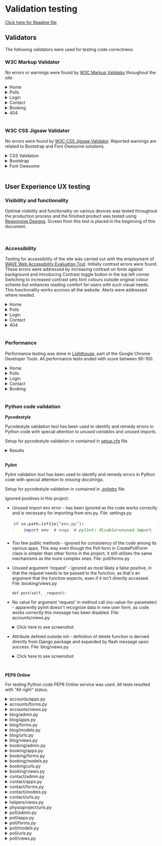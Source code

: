 # Validation testing

[Click here for Readme file](/README.md#user-story-testing)

## Validators

The following validators were used for testing code correctness:
### W3C Markup Validator 

No errors or warnings were found by [W3C Markup Validator](https://validator.w3.org/)  throughout the site.
<details>
    <summary>Home</summary>
    <img src="../readme/docs/images/testing/validation/validation-html-index.jpg">
</details>
<details>
    <summary>Polls</summary>
    <img src="../readme/docs/images/testing/validation/validation-html-polls.jpg">
</details>
<details>
    <summary>Login</summary>
    <img src="../readme/docs/images/testing/validation/validation-html-login.jpg">
</details>
<details>
    <summary>Contact</summary>
    <img src="../readme/docs/images/testing/validation/validation-html-contact.jpg">
</details>
<details>
    <summary>Booking</summary>
    <img src="../readme/docs/images/testing/validation/validation-html-booking.jpg">
</details>
<details>
    <summary>404</summary>
    <img src="../readme/docs/images/testing/validation/validation-html-404.jpg">
</details>

<br>

### W3C CSS Jigsaw Validator

No errors were found by [W3C CSS Jigsaw Validator](https://jigsaw.w3.org/css-validator). Reported warnings are related to Bootstrap and Font Owesome solutions.
<details>
    <summary>CSS Validation</summary>
    <img src="../readme/docs/images/testing/validation/validation-css.jpg">
</details>
<details>
    <summary>Bootstrap</summary>
    <img src="../readme/docs/images/testing/validation/validation-css-bootstrap.jpg">
</details>
<details>
    <summary>Font Owesome</summary>
    <img src="../readme/docs/images/testing/validation/validation-css-fontawesome.jpg">
</details>

<br>

## User Experience UX testing

### Visibility and functionality
Optimal visibility and functionality on various devices was tested throughout the production process and the finished product was tested using [Responsive Designs](http://ami.responsivedesign.is). Screen from this test is placed in the beginning of this document.

<br>

### Accessibility
Testing for accessibility of the site was carried out with the employment of [WAVE Web Accessibility Evaluation Tool](https://wave.webaim.org/). Initially contrast errors were found. These errors were addressed by increasing contrast on fonts against background and introducing Contrast toggle button in the top left corner. Switching to increased contrast sets font colours outside original colour scheme but enhances reading comfort for users with such visual needs. This functionality works accross all the website. Alerts were addressed where needed.
<details>
    <summary>Home</summary>
    <img src="../readme/docs/images/testing/validation/validation-accessibility-index.jpg">
</details>
<details>
    <summary>Polls</summary>
    <img src="../readme/docs/images/testing/validation/validation-accessibility-polls.jpg">
</details>
<details>
    <summary>Login</summary>
    <img src="../readme/docs/images/testing/validation/validation-accessibility-login.jpg">
</details>
<details>
    <summary>Contact</summary>
    <img src="../readme/docs/images/testing/validation/validation-accessibility-contact.jpg">
</details>
<details>
    <summary>404</summary>
    <img src="../readme/docs/images/testing/validation/validation-accessibility-404.jpg">
</details>

<br>

### Performance
Performance testing was done in [Lighthouse](https://developers.google.com/web/tools/lighthouse), part of the Google Chrome Developer Tools.
 All performance tests ended with score between 90-100.
<details>
    <summary>Home</summary>
    <img src="../readme/docs/images/testing/validation/validation-performance-index.jpg">
</details>
<details>
    <summary>Polls</summary>
    <img src="../readme/docs/images/testing/validation/validation-performance-polls.jpg">
</details>
<details>
    <summary>Login</summary>
    <img src="../readme/docs/images/testing/validation/validation-performance-login.jpg">
</details>
<details>
    <summary>Contact</summary>
    <img src="../readme/docs/images/testing/validation/validation-performance-contact.jpg">
</details>
<details>
    <summary>Booking</summary>
    <img src="../readme/docs/images/testing/validation/validation-performance-booking.jpg">
</details>

<br>

### Python code validation

**Pycodestyle**

Pycodestyle validation tool has been used to identify and remedy errors in Python code with special attention to *unused variables* and *unused imports*.

Setup for pycodestyle validation in contained in [setup.cfg](../setup.cfg) file.

<details>
    <summary>Results</summary>
    <img src="../readme/docs/images/testing/validation/validation-pycodestyle-result.jpg">
</details>

<br>

**Pylint**

Pylint validation tool has been used to identify and remedy errors in Python code with special attention to *missing docstrings*.

Setup for pycodestyle validation in contained in [.pylintrc](../.pylintrc) file.

Ignored positives in this project:

- Unused import env error - has been ignored as the code works correctly and is necessary for importing from env.py. File: settings.py

    ![Unused import env](../readme/docs/images/testing/validation/validation-pylint-env.jpg)

- Too few public methods - ignored for consistency of the code among its various apps. This way even though the Poll form in CreatePollForm class is simpler than other forms in the project, it still utilizes the same mechanisms as the more complex ones. File: poll/forms.py

- Unused argument 'request' - ignored as most likely a false positive, in that the request needs to be passed to the function, as that's an argument that the function expects, even if it isn't directly accessed. File: booking/views.py 

    ```def post(self, _request):```

- No value for argument 'request' in method call (no-value-for-parameter) - apparently pylint doesn't recognize data in new user form, as code works correctly this message has been disabled. File: accounts/views.py

    <details>
    <summary>Click here to see screenshot</summary>

    ![Unused import env](../readme/docs/images/testing/validation/validation-pylint-request.jpg)
    </details>

- Attribute defined outside init - definition of delete function is derived directly from Django package and expanded by flash message upon success. File: blog/views.py

    <details>
    <summary>Click here to see screenshot</summary>

    ![Unused import env](../readme/docs/images/testing/validation/validation-pylint-delete.jpg)
    </details>

<br>

**PEP8 Online**

For testing Python code PEP8 Online service was used. All tests resulted with "All right" status.

<details>
<summary>accounts/apps.py</summary>

![screenshot](../readme/docs/images/testing/pep8/accounts_apps.jpg)
</details>

<details>
<summary>accounts/forms.py</summary>

![screenshot](../readme/docs/images/testing/pep8/accounts_forms.jpg)
</details>

<details>
<summary>accounts/views.py</summary>

![screenshot](../readme/docs/images/testing/pep8/accounts_views.jpg)
</details>

<details>
<summary>blog/admin.py</summary>

![screenshot](../readme/docs/images/testing/pep8/blog_admin.jpg)
</details>

<details>
<summary>blog/apps.py</summary>

![screenshot](../readme/docs/images/testing/pep8/blog_apps.jpg)
</details>

<details>
<summary>blog/forms.py</summary>

![screenshot](../readme/docs/images/testing/pep8/blog_forms.jpg)
</details>

<details>
<summary>blog/models.py</summary>

![screenshot](../readme/docs/images/testing/pep8/blog_models.jpg)
</details>

<details>
<summary>blog/urls.py</summary>

![screenshot](../readme/docs/images/testing/pep8/blog_urls.jpg)
</details>

<details>
<summary>blog/views.py</summary>

![screenshot](../readme/docs/images/testing/pep8/blog_views.jpg)
</details>

<details>
<summary>booking/admin.py</summary>

![screenshot](../readme/docs/images/testing/pep8/booking_admin.jpg)
</details>

<details>
<summary>booking/apps.py</summary>

![screenshot](../readme/docs/images/testing/pep8/booking_apps.jpg)
</details>

<details>
<summary>booking/forms.py</summary>

![screenshot](../readme/docs/images/testing/pep8/booking_forms.jpg)
</details>

<details>
<summary>booking/models.py</summary>

![screenshot](../readme/docs/images/testing/pep8/booking_models.jpg)
</details>

<details>
<summary>booking/urls.py</summary>

![screenshot](../readme/docs/images/testing/pep8/booking_urls.jpg)
</details>

<details>
<summary>booking/views.py</summary>

![screenshot](../readme/docs/images/testing/pep8/booking_views.jpg)
</details>

<details>
<summary>contact/admin.py</summary>

![screenshot](../readme/docs/images/testing/pep8/contact_admin.jpg)
</details>

<details>
<summary>contact/apps.py</summary>

![screenshot](../readme/docs/images/testing/pep8/contact_apps.jpg)
</details>

<details>
<summary>contact/forms.py</summary>

![screenshot](../readme/docs/images/testing/pep8/contact_forms.jpg)
</details>

<details>
<summary>contact/models.py</summary>

![screenshot](../readme/docs/images/testing/pep8/contact_models.jpg)
</details>

<details>
<summary>contact/urls.py</summary>

![screenshot](../readme/docs/images/testing/pep8/contact_urls.jpg)
</details>

<details>
<summary>helpers/views.py</summary>

![screenshot](../readme/docs/images/testing/pep8/helpers_views.jpg)
</details>

<details>
<summary>physioproject/urls.py</summary>

![screenshot](../readme/docs/images/testing/pep8/physioproject_urls.jpg)
</details>

<details>
<summary>poll/admin.py</summary>

![screenshot](../readme/docs/images/testing/pep8/poll_admin.jpg)
</details>

<details>
<summary>poll/apps.py</summary>

![screenshot](../readme/docs/images/testing/pep8/poll_apps.jpg)
</details>

<details>
<summary>poll/forms.py</summary>

![screenshot](../readme/docs/images/testing/pep8/poll_forms.jpg)
</details>

<details>
<summary>poll/models.py</summary>

![screenshot](../readme/docs/images/testing/pep8/poll_models.jpg)
</details>

<details>
<summary>poll/urls.py</summary>

![screenshot](../readme/docs/images/testing/pep8/poll_urls.jpg)
</details>

<details>
<summary>poll/views.py</summary>

![screenshot](../readme/docs/images/testing/pep8/poll_views.jpg)
</details>
